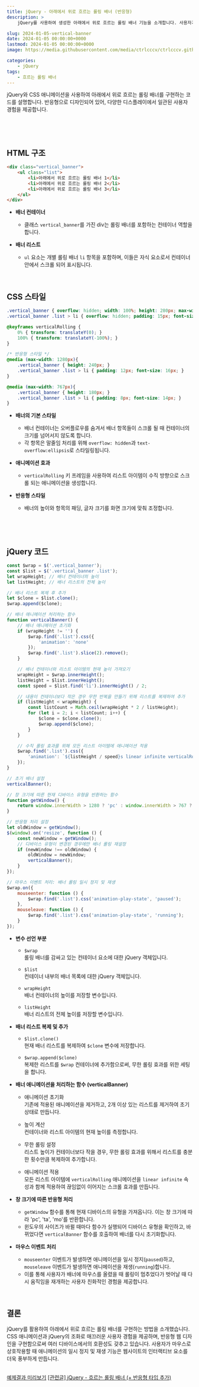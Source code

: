 ```yaml
---
title: jQuery - 아래에서 위로 흐르는 롤링 배너 (반응형)
description: >  
    jQuery를 사용하여 생성한 아래에서 위로 흐르는 롤링 배너 기능을 소개합니다. 사용자가 배너 위에 마우스를 올리면 롤링이 일시정지되고, 마우스가 벗어나면 다시 재생됩니다.  

slug: 2024-01-05-vertical-banner
date: 2024-01-05 00:00:00+0000
lastmod: 2024-01-05 00:00:00+0000
image: https://media.githubusercontent.com/media/ctrlcccv/ctrlcccv.github.io/master/assets/img/post/2024-01-05-vertical-banner.webp

categories:
    - jQuery
tags:
    - 흐르는 롤링 배너
---
```

jQuery와 CSS 애니메이션을 사용하여 아래에서 위로 흐르는 롤링 배너를 구현하는 코드를 설명합니다. 반응형으로 디자인되어 있어, 다양한 디스플레이에서 일관된 사용자 경험을 제공합니다.  

<br>

<ins class="adsbygoogle"
     style="display:block; text-align:center;"
     data-ad-layout="in-article"
     data-ad-format="fluid"
     data-ad-client="ca-pub-8535540836842352"
     data-ad-slot="2974559225"></ins>
<script>
     (adsbygoogle = window.adsbygoogle || []).push({});
</script>


<br>

## HTML 구조

```html
<div class="vertical_banner">
    <ul class="list">
        <li>아래에서 위로 흐르는 롤링 배너 1</li>
        <li>아래에서 위로 흐르는 롤링 배너 2</li>
        <li>아래에서 위로 흐르는 롤링 배너 3</li>
    </ul>
</div>
```
* **배너 컨테이너**
  * 클래스 `vertical_banner`를 가진 div는 롤링 배너를 포함하는 컨테이너 역할을 합니다.

* **배너 리스트**
  * `ul` 요소는 개별 롤링 배너 `li` 항목을 포함하며, 이들은 자식 요소로서 컨테이너 안에서 스크롤 되어 표시됩니다.  
<br>

## CSS 스타일

```css
.vertical_banner { overflow: hidden; width: 100%; height: 280px; max-width: 500px; margin: 30px auto; background: #f0f0f0; border-radius:20px; } 
.vertical_banner .list > li { overflow: hidden; padding: 15px; font-size: 18px; color: #000; text-align: center; white-space: nowrap; text-overflow: ellipsis; } 

@keyframes verticalRolling { 
    0% { transform: translateY(0); } 
    100% { transform: translateY(-100%); } 
}

/* 반응형 스타일 */
@media (max-width: 1280px){
    .vertical_banner { height: 240px; } 
    .vertical_banner .list > li { padding: 12px; font-size: 16px; } 
}

@media (max-width: 767px){
    .vertical_banner { height: 180px; } 
    .vertical_banner .list > li { padding: 8px; font-size: 14px; } 
}
```
* **배너의 기본 스타일**
  * 배너 컨테이너는 오버플로우를 숨겨서 배너 항목들이 스크롤 될 때 컨테이너의 크기를 넘어서지 않도록 합니다.
  * 각 항목은 말줄임 처리를 위해 `overflow: hidden`과 `text-overflow:ellipsis`로 스타일링됩니다.

* **애니메이션 효과**
  * `verticalRolling` 키 프레임을 사용하여 리스트 아이템이 수직 방향으로 스크롤 되는 애니메이션을 생성합니다.

* **반응형 스타일**
  * 배너의 높이와 항목의 패딩, 글자 크기를 화면 크기에 맞춰 조정합니다.


<br>

<ins class="adsbygoogle"
     style="display:block; text-align:center;"
     data-ad-layout="in-article"
     data-ad-format="fluid"
     data-ad-client="ca-pub-8535540836842352"
     data-ad-slot="2974559225"></ins>
<script>
     (adsbygoogle = window.adsbygoogle || []).push({});
</script>


<br>

## jQuery 코드

```js
const $wrap = $('.vertical_banner');
const $list = $('.vertical_banner .list');
let wrapHeight; // 배너 컨테이너의 높이
let listHeight; // 배너 리스트의 전체 높이

// 배너 리스트 복제 후 추가
let $clone = $list.clone();
$wrap.append($clone);

// 배너 애니메이션 처리하는 함수
function verticalBanner() {
    // 배너 애니메이션 초기화
    if (wrapHeight != '') {
        $wrap.find('.list').css({
            'animation': 'none'
        });
        $wrap.find('.list').slice(2).remove();
    }

    // 배너 컨테이너와 리스트 아이템의 현재 높이 가져오기
    wrapHeight = $wrap.innerHeight();
    listHeight = $list.innerHeight();
    const speed = $list.find('li').innerHeight() / 2;

    // 내용이 컨테이너보다 작은 경우 무한 반복을 만들기 위해 리스트를 복제하여 추가
    if (listHeight < wrapHeight) {
        const listCount = Math.ceil(wrapHeight * 2 / listHeight);
        for (let i = 2; i < listCount; i++) {
            $clone = $clone.clone();
            $wrap.append($clone);
        }
    }

    // 수직 롤링 효과를 위해 모든 리스트 아이템에 애니메이션 적용
    $wrap.find('.list').css({
        'animation': `${listHeight / speed}s linear infinite verticalRolling`
    });
}

// 초기 배너 설정
verticalBanner();

// 창 크기에 따른 현재 디바이스 유형을 반환하는 함수
function getWindow() {
    return window.innerWidth > 1280 ? 'pc' : window.innerWidth > 767 ? 'ta' : 'mo';
}

// 반응형 처리 설정
let oldWindow = getWindow();
$(window).on('resize', function () {
    const newWindow = getWindow();
    // 디바이스 유형이 변경된 경우에만 배너 롤링 재설정
    if (newWindow !== oldWindow) {
        oldWindow = newWindow;
        verticalBanner();
    }
});

// 마우스 이벤트 처리: 배너 롤링 일시 정지 및 재생
$wrap.on({
    mouseenter: function () {
        $wrap.find('.list').css('animation-play-state', 'paused');
    },
    mouseleave: function () {
        $wrap.find('.list').css('animation-play-state', 'running');
    }
});
```
* **변수 선언 부분**
  * `$wrap`  
  롤링 배너를 감싸고 있는 컨테이너 요소에 대한 jQuery 객체입니다.
  
  * `$list`  
  컨테이너 내부의 배너 목록에 대한 jQuery 객체입니다.

  * `wrapHeight`  
  배너 컨테이너의 높이를 저장할 변수입니다.

  * `listHeight`  
  배너 리스트의 전체 높이를 저장할 변수입니다.

* **배너 리스트 복제 및 추가**
  * `$list.clone()`  
  현재 배너 리스트를 복제하여 `$clone` 변수에 저장합니다.

  * `$wrap.append($clone)`  
  복제한 리스트를 `$wrap` 컨테이너에 추가함으로써, 무한 롤링 효과를 위한 세팅을 합니다.

* **배너 애니메이션을 처리하는 함수 (verticalBanner)**
  * 애니메이션 초기화  
  기존에 적용된 애니메이션을 제거하고, 2개 이상 있는 리스트를 제거하여 초기 상태로 만듭니다.

  * 높이 계산  
  컨테이너와 리스트 아이템의 현재 높이를 측정합니다.

  * 무한 롤링 설정  
  리스트 높이가 컨테이너보다 작을 경우, 무한 롤링 효과를 위해서 리스트를 충분한 횟수만큼 복제하여 추가합니다.

  * 애니메이션 적용  
  모든 리스트 아이템에 `verticalRolling` 애니메이션을 `linear infinite` 속성과 함께 적용하여 끊임없이 이어지는 스크롤 효과를 만듭니다.

* **창 크기에 따른 반응형 처리**
  * `getWindow` 함수를 통해 현재 디바이스의 유형을 가져옵니다. 이는 창 크기에 따라 'pc', 'ta', 'mo'를 반환합니다.
  * 윈도우의 사이즈가 바뀔 때마다 함수가 실행되어 디바이스 유형을 확인하고, 바뀌었다면 `verticalBanner` 함수를 호출하여 배너를 다시 초기화합니다.

* **마우스 이벤트 처리**
  * `mouseenter` 이벤트가 발생하면 애니메이션을 일시 정지(`paused`)하고, `mouseleave` 이벤트가 발생하면 애니메이션을 재생(`running`)합니다.
  * 이를 통해 사용자가 배너에 마우스를 올렸을 때 롤링이 멈추었다가 벗어날 때 다시 움직임을 재개하는 사용자 친화적인 경험을 제공합니다.  
<br>


## 결론
jQuery를 활용하여 아래에서 위로 흐르는 롤링 배너를 구현하는 방법을 소개했습니다. CSS 애니메이션과 jQuery의 조화로 매끄러운 사용자 경험을 제공하며, 반응형 웹 디자인을 구현함으로써 여러 디바이스에서의 호환성도 갖추고 있습니다. 사용자가 마우스로 상호작용할 때 애니메이션의 일시 정지 및 재생 기능은 웹사이트의 인터랙티브 요소를 더욱 풍부하게 만듭니다.   
<br>

<div class="btn_wrap">
    <a target="_blank" href="https://ctrlcccv.github.io/ctrlcccv-demo/2024-01-05-vertical-banner/">예제결과 미리보기</a>
    <a href="https://ctrlcccv.github.io/code/2023-07-23-flow-banner/">[관련글] jQuery - 흐르는 롤링 배너 (+ 반응형 타입 추가)</a>
</div>
